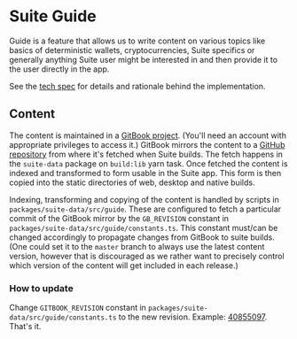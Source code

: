 # Suite Guide

Guide is a feature that allows us to write content on various topics like basics of deterministic wallets, cryptocurrencies, Suite specifics or generally anything Suite user might be interested in and then provide it to the user directly in the app.

See the [tech spec](../specs/guide.md) for details and rationale behind the implementation.

## Content

The content is maintained in a [GitBook project](https://app.gitbook.com/@trezor/s/suite-product-guide/). (You'll need an account with appropriate privileges to access it.) GitBook mirrors the content to a [GitHub repository](https://github.com/trezor/trezor-suite-guide) from where it's fetched when Suite builds. The fetch happens in the `suite-data` package on `build:lib` yarn task. Once fetched the content is indexed and transformed to form usable in the Suite app. This form is then copied into the static directories of web, desktop and native builds.

Indexing, transforming and copying of the content is handled by scripts in `packages/suite-data/src/guide`. These are configured to fetch a particular commit of the GitBook mirror by the `GB_REVISION` constant in `packages/suite-data/src/guide/constants.ts`. This constant must/can be changed accordingly to propagate changes from GitBook to suite builds. (One could set it to the `master` branch to always use the latest content version, however that is discouraged as we rather want to precisely control which version of the content will get included in each release.)

### How to update

Change `GITBOOK_REVISION` constant in `packages/suite-data/src/guide/constants.ts` to the new revision. Example: [40855097](https://github.com/trezor/trezor-suite/commit/408550979cd58e78df297e30fb32e45935529a80). That's it.
